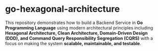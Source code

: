 # go-hexagonal-architecture

This repository demonstrates how to build a Backend Service in **Go Programming Language** using modern architectural principles including **Hexagonal Architecture, Clean Architecture, Domain-Driven Design (DDD), and Command Query Responsibility Segregation (CQRS)** with a focus on making the system **scalable, maintainable, and testable**.


